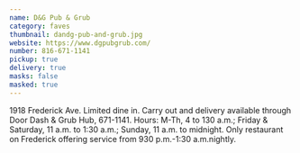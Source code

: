 ```yaml
---
name: D&G Pub & Grub
category: faves
thumbnail: dandg-pub-and-grub.jpg
website: https://www.dgpubgrub.com/
number: 816-671-1141
pickup: true
delivery: true
masks: false
masked: true
---
```

1918 Frederick Ave. Limited dine in. Carry out and delivery available through Door Dash & Grub Hub, 671-1141. Hours: M-Th, 4 to 130 a.m.; Friday & Saturday, 11 a.m. to 1:30 a.m.; Sunday, 11 a.m. to midnight. Only restaurant on Frederick offering service from 930 p.m.-1:30 a.m.nightly.